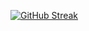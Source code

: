 [![GitHub Streak](https://streak-stats.demolab.com/?user=MasFana&theme=dark&hide_border=true&background=0d1117)](https://git.io/streak-stats)
